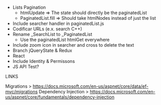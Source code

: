 - Lists Pagination
	- htmlUpdate => The state should directly be the paginatedList
	- PaginatedList.fill => Should take htmlNodes instead of just the list
- Include searcher handler in paginatedList.js
- Codificar URLs (e.x. search C++)
- Rename _SearchList to _PaginatedList
	- Use the paginatedList htmlGet everywhere
- Include zoom icon in searcher and cross to delete the text
- Branch jQueryState & Redux
- React
- Include Identity & Permissons
- JS API Test?

LINKS

Migrations > https://docs.microsoft.com/en-us/aspnet/core/data/ef-mvc/migrations
Dependency Injection > https://docs.microsoft.com/en-us/aspnet/core/fundamentals/dependency-injection
